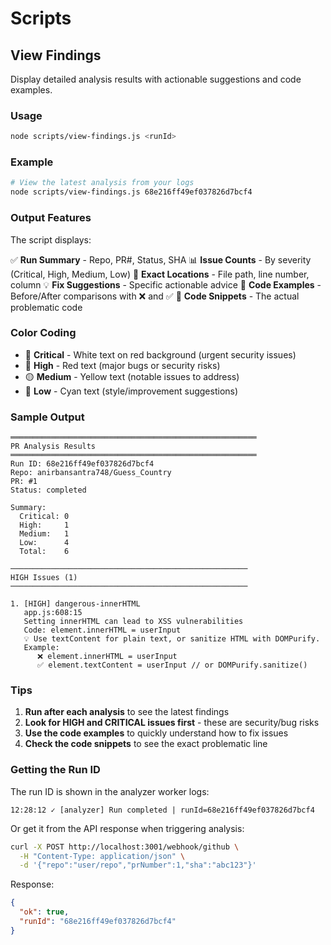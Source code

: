 # Scripts

## View Findings

Display detailed analysis results with actionable suggestions and code examples.

### Usage

```bash
node scripts/view-findings.js <runId>
```

### Example

```bash
# View the latest analysis from your logs
node scripts/view-findings.js 68e216ff49ef037826d7bcf4
```

### Output Features

The script displays:

✅ **Run Summary** - Repo, PR#, Status, SHA
📊 **Issue Counts** - By severity (Critical, High, Medium, Low)
📍 **Exact Locations** - File path, line number, column
💡 **Fix Suggestions** - Specific actionable advice
🔄 **Code Examples** - Before/After comparisons with ❌ and ✅
📝 **Code Snippets** - The actual problematic code

### Color Coding

- 🔴 **Critical** - White text on red background (urgent security issues)
- 🔴 **High** - Red text (major bugs or security risks)
- 🟡 **Medium** - Yellow text (notable issues to address)
- 🔵 **Low** - Cyan text (style/improvement suggestions)

### Sample Output

```
═══════════════════════════════════════════════════════
PR Analysis Results
═══════════════════════════════════════════════════════
Run ID: 68e216ff49ef037826d7bcf4
Repo: anirbansantra748/Guess_Country
PR: #1
Status: completed

Summary:
  Critical: 0
  High:     1
  Medium:   1
  Low:      4
  Total:    6

─────────────────────────────────────────────────────
HIGH Issues (1)
─────────────────────────────────────────────────────

1. [HIGH] dangerous-innerHTML
   app.js:608:15
   Setting innerHTML can lead to XSS vulnerabilities
   Code: element.innerHTML = userInput
   💡 Use textContent for plain text, or sanitize HTML with DOMPurify.
   Example:
      ❌ element.innerHTML = userInput
      ✅ element.textContent = userInput // or DOMPurify.sanitize()
```

### Tips

1. **Run after each analysis** to see the latest findings
2. **Look for HIGH and CRITICAL issues first** - these are security/bug risks
3. **Use the code examples** to quickly understand how to fix issues
4. **Check the code snippets** to see the exact problematic line

### Getting the Run ID

The run ID is shown in the analyzer worker logs:

```
12:28:12 ✓ [analyzer] Run completed | runId=68e216ff49ef037826d7bcf4
```

Or get it from the API response when triggering analysis:

```bash
curl -X POST http://localhost:3001/webhook/github \
  -H "Content-Type: application/json" \
  -d '{"repo":"user/repo","prNumber":1,"sha":"abc123"}'
```

Response:
```json
{
  "ok": true,
  "runId": "68e216ff49ef037826d7bcf4"
}
```
